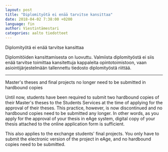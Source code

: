 ```yaml
---
layout: post
title: "Diplomityötä ei enää tarvitse kansittaa"
date: 2018-04-02 7:38:00 +0200
language: fin
author: Viestintämestari
categories: aalto tiedotteet
---
```

Diplomityötä ei enää tarvitse kansittaa

Diplomitöiden kansittamisesta on luovuttu. Valmiista diplomityöstä ei siis enää tarvitse toimittaa kansitettuja kappaleita opintotoimistoon, vaan asiointijärjestelmään tallennettu tiedosto diplomityöstä riittää.

---

Master's theses and final projects no longer need to be submitted in hardbound copies

Until now, students have been required to submit two hardbound copies of their Master's theses to the Students Services at the time of applying for the approval of their theses. This practice, however, is now discontinued and no hardbound copies need to be submitted any longer. In other words, as you apply for the approval of your thesis in eAge system, digital copy of your thesis attached to the online application form is sufficient.

This also applies to the exchange students' final projects. You only have to submit the electronic version of the project in eAge, and no hardbound copies need to be submitted.